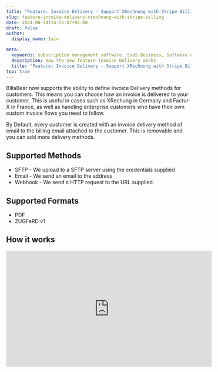 ```yaml
---
title: "Feature: Invoice Delivery - Support XRechnung with Stripe Billing"
slug: feature-invoice-delivery-xrechnung-with-stripe-billing
date: 2024-08-14T14:56:07+02:00
draft: false
author:
  display_name: Iain

meta:
  keywords: subscription management software, SaaS Business, Software as a Service, BillaBear
  description: How the new feature Invoice Delivery works
  title: "Feature: Invoice Delivery - Support XRechnung with Stripe Billing"
top: true
---
```

BillaBear now supports the ability to define Invoice Delivery methods for customers. This means you can choose how an invoice is delivered to your customer. This is useful in cases such as XRechung in Germany and Factur-X in France, as well as handling enterprise customers who have their own custom invoice flows you need to follow.

By Default, every customer is created with an invoice delivery method of email to the billing email attached to the customer. This is removable and you can add more delivery methods.

## Supported Methods

* SFTP - We upload to a SFTP server using the credentials supplied
* Email - We send an email to the address
* Webhook - We send a HTTP request to the URL supplied.

## Supported Formats

* PDF
* ZUGFeRD v1

## How it works

<iframe width="560" height="315" src="https://www.youtube-nocookie.com/embed/uTiXC6PCyCw?si=nCUJY0b3gOCFi1qP" title="YouTube video player" frameborder="0" allow="accelerometer; autoplay; clipboard-write; encrypted-media; gyroscope; picture-in-picture; web-share" referrerpolicy="strict-origin-when-cross-origin" allowfullscreen></iframe>
